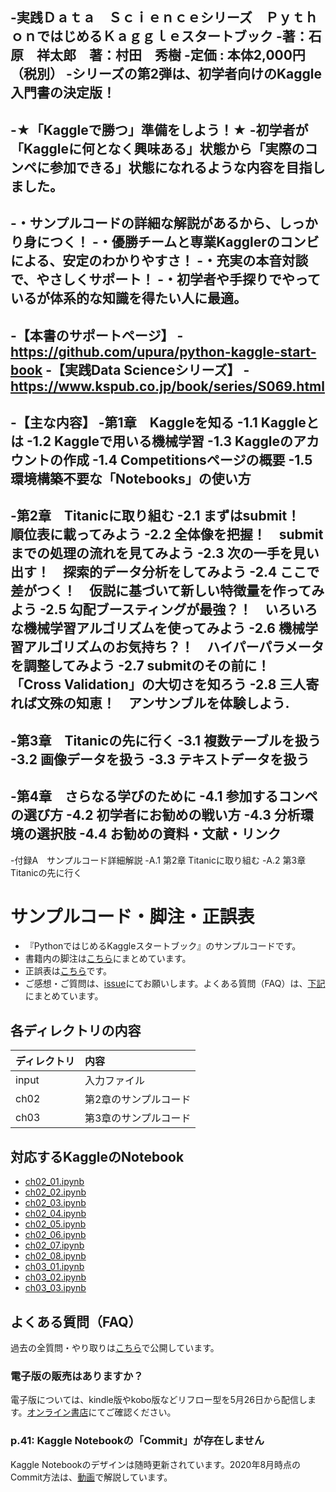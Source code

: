 -実践Ｄａｔａ　Ｓｃｉｅｎｃｅシリーズ　ＰｙｔｈｏｎではじめるＫａｇｇｌｅスタートブック
-著：石原　祥太郎　著：村田　秀樹
-定価 : 本体2,000円（税別）
-シリーズの第2弾は、初学者向けのKaggle入門書の決定版！
-
-★「Kaggleで勝つ」準備をしよう！★
-初学者が「Kaggleに何となく興味ある」状態から「実際のコンペに参加できる」状態になれるような内容を目指しました。
-
-・サンプルコードの詳細な解説があるから、しっかり身につく！
-・優勝チームと専業Kagglerのコンビによる、安定のわかりやすさ！
-・充実の本音対談で、やさしくサポート！
-・初学者や手探りでやっているが体系的な知識を得たい人に最適。
-
-【本書のサポートページ】
-https://github.com/upura/python-kaggle-start-book
-【実践Data Scienceシリーズ】
-https://www.kspub.co.jp/book/series/S069.html
-
-【主な内容】
-第1章　Kaggleを知る
-1.1 Kaggleとは
-1.2 Kaggleで用いる機械学習
-1.3 Kaggleのアカウントの作成
-1.4 Competitionsページの概要
-1.5 環境構築不要な「Notebooks」の使い方
-
-第2章　Titanicに取り組む
-2.1 まずはsubmit！　順位表に載ってみよう
-2.2 全体像を把握！　submitまでの処理の流れを見てみよう
-2.3 次の一手を見い出す！　探索的データ分析をしてみよう
-2.4 ここで差がつく！　仮説に基づいて新しい特徴量を作ってみよう
-2.5 勾配ブースティングが最強？！　いろいろな機械学習アルゴリズムを使ってみよう
-2.6 機械学習アルゴリズムのお気持ち？！　ハイパーパラメータを調整してみよう
-2.7 submitのその前に！　「Cross Validation」の大切さを知ろう
-2.8 三人寄れば文殊の知恵！　アンサンブルを体験しよう.
-
-第3章　Titanicの先に行く
-3.1 複数テーブルを扱う
-3.2 画像データを扱う
-3.3 テキストデータを扱う
-
-第4章　さらなる学びのために
-4.1 参加するコンペの選び方
-4.2 初学者にお勧めの戦い方
-4.3 分析環境の選択肢
-4.4 お勧めの資料・文献・リンク
-
-付録A　サンプルコード詳細解説
-A.1 第2章 Titanicに取り組む
-A.2 第3章 Titanicの先に行く

# サンプルコード・脚注・正誤表

- 『PythonではじめるKaggleスタートブック』のサンプルコードです。
- 書籍内の脚注は[こちら](footnote.md)にまとめています。
- 正誤表は[こちら](errata.md)です。
- ご感想・ご質問は、[issue](https://github.com/upura/python-kaggle-start-book/issues)にてお願いします。よくある質問（FAQ）は、[下記](https://github.com/upura/python-kaggle-start-book#%E3%82%88%E3%81%8F%E3%81%82%E3%82%8B%E8%B3%AA%E5%95%8Ffaq)にまとめています。

## 各ディレクトリの内容

|ディレクトリ| 内容 |
|:----|:-------|
| input | 入力ファイル |
| ch02 | 第2章のサンプルコード |
| ch03 | 第3章のサンプルコード |

## 対応するKaggleのNotebook

- [ch02_01.ipynb](https://www.kaggle.com/sishihara/python-kaggle-start-book-ch02-01)
- [ch02_02.ipynb](https://www.kaggle.com/sishihara/python-kaggle-start-book-ch02-02)
- [ch02_03.ipynb](https://www.kaggle.com/sishihara/python-kaggle-start-book-ch02-03)
- [ch02_04.ipynb](https://www.kaggle.com/sishihara/python-kaggle-start-book-ch02-04)
- [ch02_05.ipynb](https://www.kaggle.com/sishihara/python-kaggle-start-book-ch02-05)
- [ch02_06.ipynb](https://www.kaggle.com/sishihara/python-kaggle-start-book-ch02-06)
- [ch02_07.ipynb](https://www.kaggle.com/sishihara/python-kaggle-start-book-ch02-07)
- [ch02_08.ipynb](https://www.kaggle.com/sishihara/python-kaggle-start-book-ch02-08)
- [ch03_01.ipynb](https://www.kaggle.com/sishihara/python-kaggle-start-book-ch03-01)
- [ch03_02.ipynb](https://www.kaggle.com/sishihara/python-kaggle-start-book-ch03-02)
- [ch03_03.ipynb](https://www.kaggle.com/sishihara/python-kaggle-start-book-ch03-03)

## よくある質問（FAQ）

過去の全質問・やり取りは[こちら](https://github.com/upura/python-kaggle-start-book/issues?q=is%3Aissue)で公開しています。

### 電子版の販売はありますか？

電子版については、kindle版やkobo版などリフロー型を5月26日から配信します。[オンライン書店](https://bookclub.kodansha.co.jp/buy?item=0000325172)にてご確認ください。

### p.41: Kaggle Notebookの「Commit」が存在しません

Kaggle Notebookのデザインは随時更新されています。2020年8月時点のCommit方法は、[動画](https://youtu.be/P4xTw_QQtlg)で解説しています。
